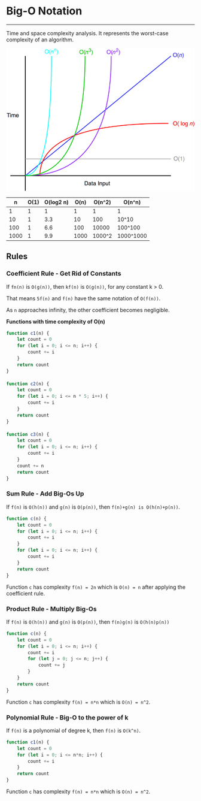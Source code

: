 # Big-O Notation

---

Time and space complexity analysis.
It represents the worst-case complexity of an algorithm.

![big-o](./big-o.png)


| n    | O(1) | O(log2 n) | O(n) | O(n^2) | O(n^n)    |
|------|------|-----------|------|--------|-----------|
| 1    | 1    | 1         | 1    | 1      | 1         |
| 10   | 1    | 3.3       | 10   | 100    | 10^10     |
| 100  | 1    | 6.6       | 100  | 10000  | 100^100   |
| 1000 | 1    | 9.9       | 1000 | 1000^2 | 1000^1000 |

## Rules

### Coefficient Rule - Get Rid of Constants

If `fn(n)` is `O(g(n))`, then `kf(n)` is `O(g(n))`, for any constant k > 0.

That means `5f(n)` and `f(n)` have the same notation of `O(f(n))`.

As `n` approaches infinity, the other coefficient becomes negligible.

**Functions with time complexity of O(n)**

```js
function c1(n) {
    let count = 0
    for (let i = 0; i <= n; i++) {
        count += i
    }
    return count
}

function c2(n) {
    let count = 0
    for (let i = 0; i <= n * 5; i++) {
        count += i
    }
    return count
}

function c3(n) {
    let count = 0
    for (let i = 0; i <= n; i++) {
        count += i
    }
    count += n
    return count
}
```

### Sum Rule - Add Big-Os Up

If `f(n)` is `O(h(n))` and `g(n)` is `O(p(n))`, then `f(n)+g(n) is O(h(n)+p(n))`.

```js
function c(n) {
    let count = 0
    for (let i = 0; i <= n; i++) {
        count += i
    }
    for (let i = 0; i <= n; i++) {
        count += i
    }
    return count
}
```

Function `c` has complexity `f(n) = 2n` which is `O(n) = n` after applying the coefficient rule.

### Product Rule - Multiply Big-Os

If `f(n)` is `O(h(n))` and `g(n)` is `O(p(n))`, then `f(n)g(n)` is `O(h(n)p(n))`

```js
function c(n) {
    let count = 0
    for (let i = 0; i <= n; i++) {
        count += i
        for (let j = 0; j <= n; j++) {
            count += j
        }
    }
    return count
}
```

Function `c` has complexity `f(n) = n*n` which is `O(n) = n^2`.

### Polynomial Rule - Big-O to the power of k

If `f(n)` is a polynomial of degree k, then `f(n)` is `O(k^n)`.

```js
function c1(n) {
    let count = 0
    for (let i = 0; i <= n*n; i++) {
        count += i
    }
    return count
}
```

Function `c` has complexity `f(n) = n*n` which is `O(n) = n^2`.
